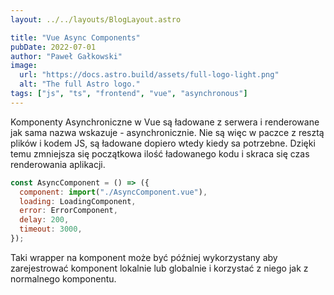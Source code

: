 ```yaml
---
layout: ../../layouts/BlogLayout.astro

title: "Vue Async Components"
pubDate: 2022-07-01
author: "Paweł Gałkowski"
image:
  url: "https://docs.astro.build/assets/full-logo-light.png"
  alt: "The full Astro logo."
tags: ["js", "ts", "frontend", "vue", "asynchronous"]
---
```


Komponenty Asynchroniczne w Vue są ładowane z serwera i renderowane jak sama nazwa wskazuje - asynchronicznie. Nie są więc w paczce z resztą plików i kodem JS, są ładowane dopiero wtedy kiedy sa potrzebne. Dzięki temu zmniejsza się początkowa ilość ładowanego kodu i skraca się czas renderowania aplikacji.

```js
const AsyncComponent = () => ({
  component: import("./AsyncComponent.vue"),
  loading: LoadingComponent,
  error: ErrorComponent,
  delay: 200,
  timeout: 3000,
});
```

Taki wrapper na komponent może być później wykorzystany aby zarejestrować komponent lokalnie lub globalnie i korzystać z niego jak z normalnego komponentu.
